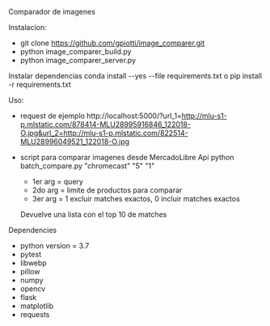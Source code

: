 Comparador de imagenes

Instalacion:
* git clone https://github.com/gpiotti/image_comparer.git
* python image_comparer_build.py
* python image_comparer_server.py

Instalar dependencias
	conda install --yes --file requirements.txt
	o 
	pip install -r requirements.txt

Uso:
* request de ejemplo
	http://localhost:5000/?url_1=http://mlu-s1-p.mlstatic.com/878414-MLU28995916846_122018-O.jpg&url_2=http://mlu-s1-p.mlstatic.com/822514-MLU28996049521_122018-O.jpg

* script para comparar imagenes desde MercadoLibre Api
	python batch_compare.py "chromecast" "5" "1"
	* 1er arg = query
	* 2do arg = limite de productos para comparar
	* 3er arg = 1 excluir matches exactos, 0 incluir matches exactos

	Devuelve una lista con el top 10 de matches


Dependencies
* python version = 3.7
* pytest
* libwebp
* pillow
* numpy
* opencv
* flask
* matplotlib
* requests

